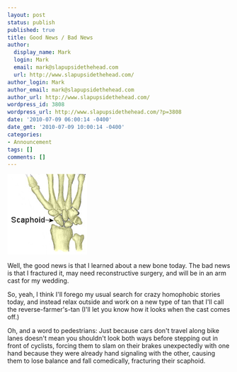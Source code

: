 ```yaml
---
layout: post
status: publish
published: true
title: Good News / Bad News
author:
  display_name: Mark
  login: Mark
  email: mark@slapupsidethehead.com
  url: http://www.slapupsidethehead.com/
author_login: Mark
author_email: mark@slapupsidethehead.com
author_url: http://www.slapupsidethehead.com/
wordpress_id: 3808
wordpress_url: http://www.slapupsidethehead.com/?p=3808
date: '2010-07-09 06:00:14 -0400'
date_gmt: '2010-07-09 10:00:14 -0400'
categories:
- Announcement
tags: []
comments: []
---
```

![Scaphoid](/wp-content/media/2010/07/scaphoid.jpeg "Scaphoid")

Well, the good news is that I learned about a new bone today. The bad news is that I fractured it, may need reconstructive surgery, and will be in an arm cast for my wedding.

So, yeah, I think I'll forego my usual search for crazy homophobic stories today, and instead relax outside and work on a new type of tan that I'll call the reverse-farmer's-tan (I'll let you know how it looks when the cast comes off.)

Oh, and a word to pedestrians: Just because cars don't travel along bike lanes doesn't mean you shouldn't look both ways before stepping out in front of cyclists, forcing them to slam on their brakes unexpectedly with one hand because they were already hand signaling with the other, causing them to lose balance and fall comedically, fracturing their scaphoid.

